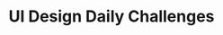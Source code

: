 ---
templateKey: project
title: UI Design Daily Challenges
cover: "./01.jpg"
techs:
    - HTML/CSS
    - SASS
source: "https://github.com/doganozgur/design-to-html-css"
live: "https://keen-davinci-3e57c0.netlify.app/"
---